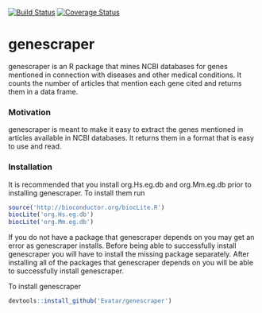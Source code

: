 [![Build Status](https://travis-ci.org/Evatar/genescraper.svg?branch=master)](https://travis-ci.org/Evatar/genescraper) [![Coverage Status](https://img.shields.io/codecov/c/github/Evatar/genescraper/master.svg?precision=1)](https://codecov.io/github/Evatar/genescraper?branch=master)

# genescraper

genescraper is an R package that mines NCBI databases for genes mentioned in connection with diseases and other medical conditions. It counts the number of articles that mention each gene cited and returns them in a data frame. 

### Motivation

genescraper is meant to make it easy to extract the genes mentioned in articles available in NCBI databases. It returns them in a format that is easy to use and read.

### Installation

It is recommended that you install org.Hs.eg.db and org.Mm.eg.db prior to installing genescraper.
To install them run
```r
source('http://bioconductor.org/biocLite.R')
biocLite('org.Hs.eg.db')
biocLite('org.Mm.eg.db')
```

If you do not have a package that genescraper depends on you may get an error as genescraper installs. Before being able to successfully install genescraper you will have to install the missing package separately. After installing all of the packages that genescraper depends on you will be able to successfully install genescraper.

To install genescraper
```r
devtools::install_github('Evatar/genescraper')
```
